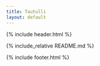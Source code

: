 ```yaml
---
title: Tautulli
layout: default
---
```


{% include header.html %}

{% include_relative README.md %}

{% include footer.html %}
